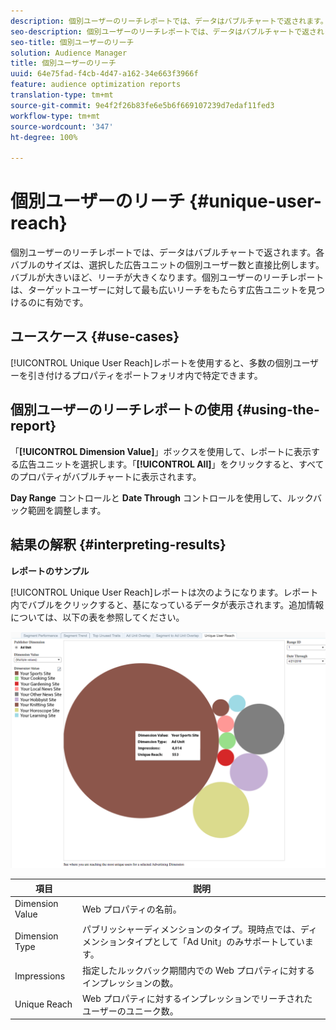```yaml
---
description: 個別ユーザーのリーチレポートでは、データはバブルチャートで返されます。各バブルのサイズは、選択した広告ユニットの個別ユーザー数と直接比例します。バブルが大きいほど、リーチが大きくなります。個別ユーザーのリーチレポートは、ターゲットユーザーに対して最も広いリーチをもたらす広告ユニットを見つけるのに有効です。
seo-description: 個別ユーザーのリーチレポートでは、データはバブルチャートで返されます。各バブルのサイズは、選択した広告ユニットの個別ユーザー数と直接比例します。バブルが大きいほど、リーチが大きくなります。個別ユーザーのリーチレポートは、ターゲットユーザーに対して最も広いリーチをもたらす広告ユニットを見つけるのに有効です。
seo-title: 個別ユーザーのリーチ
solution: Audience Manager
title: 個別ユーザーのリーチ
uuid: 64e75fad-f4cb-4d47-a162-34e663f3966f
feature: audience optimization reports
translation-type: tm+mt
source-git-commit: 9e4f2f26b83fe6e5b6f669107239d7edaf11fed3
workflow-type: tm+mt
source-wordcount: '347'
ht-degree: 100%

---
```



# 個別ユーザーのリーチ {#unique-user-reach}

個別ユーザーのリーチレポートでは、データはバブルチャートで返されます。各バブルのサイズは、選択した広告ユニットの個別ユーザー数と直接比例します。バブルが大きいほど、リーチが大きくなります。個別ユーザーのリーチレポートは、ターゲットユーザーに対して最も広いリーチをもたらす広告ユニットを見つけるのに有効です。

## ユースケース {#use-cases}

[!UICONTROL Unique User Reach]レポートを使用すると、多数の個別ユーザーを引き付けるプロパティをポートフォリオ内で特定できます。

## 個別ユーザーのリーチレポートの使用 {#using-the-report}

「**[!UICONTROL Dimension Value]**」ボックスを使用して、レポートに表示する広告ユニットを選択します。「**[!UICONTROL All]**」をクリックすると、すべてのプロパティがバブルチャートに表示されます。

**Day Range** コントロールと **Date Through** コントロールを使用して、ルックバック範囲を調整します。

## 結果の解釈 {#interpreting-results}

**レポートのサンプル**

[!UICONTROL Unique User Reach]レポートは次のようになります。レポート内でバブルをクリックすると、基になっているデータが表示されます。追加情報については、以下の表を参照してください。

![](assets/publisher_unique_user_reach.png)

| 項目 | 説明 |
|--- |--- |
| Dimension Value | Web プロパティの名前。 |
| Dimension Type | パブリッシャーディメンションのタイプ。現時点では、ディメンションタイプとして「Ad Unit」のみサポートしています。 |
| Impressions | 指定したルックバック期間内での Web プロパティに対するインプレッションの数。 |
| Unique Reach | Web プロパティに対するインプレッションでリーチされたユーザーのユニーク数。 |